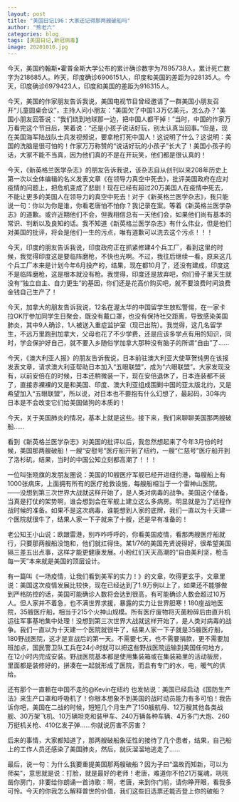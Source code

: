 ```yaml
---
layout: post
title: "美国日记196：大家还记得那两艘破船吗"
author: "熊老六"
categories: blog
tags: [美国日记,新冠病毒]
image: 20201010.jpg
---
```


今天，美国约翰斯•霍普金斯大学公布的累计确诊数字为7895738人，累计死亡数字为218685人。昨天，印度确诊6906151人，印度和美国的差距为928135人。今天，印度确诊6979423人，印度和美国的差距为916315人。

今天，美国的作家朋友告诉我说，美国电视节目曾经邀请了一群美国小朋友召开“儿童圆桌会议”，主持人问小朋友：“美国欠了中国1.3万亿美元，怎么办？”美国小朋友回答说：“我们绕到地球那一边，把中国人都干掉！”当时，中国的作家万万看完这个节目后，笑着说：“还是小孩子说话好玩，别太认真当回事。”但是，现在美国海军陆战队士兵发视频说，要拿枪打死中国人！这说明了什么？这说明：美国的洗脑是很可怕的！作家万万称赞的“说话好玩的小孩子”长大了！美国小孩子的话，大家不能不当真，因为他们真的不是在开玩笑，他们都是很认真的！

今天，《新英格兰医学杂志》的朋友告诉我说，该杂志自从创刊以来208年历史上第一次以全体编辑的名义发表文章《在领导力真空中死去》，批评美国政府在应对疫情的问题上，把危机变成了悲剧！现在已经有超过20万美国人在疫情中死去，不能让更多的美国人在领导力的真空中死去！对于《新英格兰医学杂志》，我只能说一句：你以为你是谁，你看老唐怕不怕你？我记录在案。等着《新英格兰医学杂志》的道歉。或许近期他们不会，但我相信总有一天他们会，如果他们尚有基本的常识、判断以及良知的话。我不知道《新英格兰医学杂志》有什么伟业，但是他们对美国的批评，将会是他们一生的污点，唯有道歉可以洗去这个污点！！！

今天，印度的朋友告诉我说，印度政府正在抓紧修建4个兵工厂，看到这里的时候，我觉得印度这是要临阵磨枪，不快也光啊。不过，我往后继续一看，原来这几个兵工厂本来是计划今年6月投产的，结果，现在都10月了，还没有建成，印度这不是临阵磨枪，这是根本就没有枪。我觉得，印度还是放弃吧，你们骨子里天生就没有“独立自主、自力更生”的基因，你们还是花高价购买吧，就不要浪费时间浪费金钱自己生产了！

今天，加拿大的朋友告诉我说，12名在渥太华的中国留学生放松警惕，在一家卡拉OK厅参加同学生日聚会，既没有戴口罩，也没有保持社交距离，导致感染美国肺炎，其中9人确诊，1人被送入重症监护室（现已出院）。我觉得，这几名留学生，不远万里跑到加拿大，父母也花了不少学费，还是应该多学点有用的知识，同时，学会保护好自己，就不要入乡随俗学加拿大那种没有脑子的所谓“自由”了……

今天，《澳大利亚人报》的朋友告诉我说，日本前驻澳大利亚大使草贺纯男在该报发表文章，请求澳大利亚帮助日本加入“五眼联盟”，成为“六眼联盟”。大家发现没有，以前安倍在的时候，日本还稍微装一下，现在安倍退休了，日本连装都不装了，直接赤裸裸的又是和美国、印度、澳大利亚组成围剿中国的亚太版北约，又是希望加入“五眼联盟”，所以说，对日本也不要抱有什么幻想了，最起码，30年内日本是不会改变它们给美国做狗的本质的！

今天，关于美国肺炎的情况，基本上就是这些。接下来，我们来聊聊美国那两艘破船……

看到《新英格兰医学杂志》对美国的批评以后，我忽然想起来了今年3月份的时候，美国那两艘破船！一艘“安慰号”医疗船开到了纽约，一艘“仁慈号”医疗船开到了洛杉矶，结果，当时的中国公知立刻都高潮了！！！

一位叫张晓旗的发朋友圈说：美国的10艘医疗军舰已经开进纽约港，每艘船上有1000张病床，上面拥有所有的医疗抢救设施，每艘船相当于一个雷神山医院。——没想到第三次世界大战就这样开始了，是人类对病毒的战争。美国这个储备，当真是打仗的架势啊，谁会想到会在军舰上建立这么多病房。明显就是为了远程作战时候的准备。如果不是这次病毒，谁能想到人家的底牌，我们一直以为十天建一个医院就很牛了，结果人家一下子就来了十艘，还是早有准备的！

老公知王小山说：欧跟雷港，别咋咋呼呼的，你看美国疫情，看那两艘医疗船就行，只要那两艘船没饱和，他们就扛得住。某1/76的美国先贤说得好，很希望美国隔三差五出点事，这样才能更健康发展。小粉红们天天高潮的“自由美利坚，枪击每一天”本来就是美国的顶层设计。

有一篇叫《一场疫情，让我们看到美军的实力！》的文章，吹得更玄乎，文章里说：美国这次疫情发展比较快，现在已经达到了1.9万例以上了，如果还不能够做到严格防控的话，美国可能确诊人数将会达到很高，有可能确诊人数会超过10万人。但人家并不着急，也不满世界求援，暴露的实力让世界胆寒！180座战地医院，35艘医疗船，相当于215个火神山规模。所有医疗废物将灭菌粉碎后由直升机运往军事基地集中处理！没想到第三次世界大战就这样开始了，是人类对病毒的战争。我们一直以为十天建一个医院就很牛了，结果人家一下子就是35艘医疗船，180野战医院，这才是宣战后的第一天。不需要七天，也不需要捐款，更不需要加班加点，国民警卫队工兵在24小时就可以把这些野战医院运输到美国任何地方，在12小时内完成安装。野战医院基本都是使用集装箱或在集装箱里的活动板房，里面都是装修好的，拼凑在一起就形成了医院，而且有专门的水，电，暖气的供给。

还有那个一直赖在中国不走的@Kevin在纽约 也发帖说：美国已经启动《国防生产法》来生产口罩和呼吸机了！你根本想象不到美国的战时动员能力有多可怕！我告诉你吧，美国在二战的时候，短短几个月生产了150艘航母、12万艘其他各类战舰、30万架飞机、10万辆坦克和装甲车、240万辆各种车辆、4万多门大炮、260万挺机关枪、410亿发子弹……你就说厉害不厉害？

后来的事情，大家都知道了，那两艘破船象征性的接待了几个患者，结果，自己船上的工作人员还感染了美国肺炎，然后，就灰溜溜地逃走了……

最后，说一句：为什么我要重提美国那两艘破船？因为子曰“温故而知新，可以为师矣”，意思就是说：打脸，就是最好的老师！老唐，难道你不怕21万冤魂，咣咣凿你房门，非要给你朗诵一首诗歌：啊，老唐，来到你门前，请你睁开眼，看我多可怜。今天的你我怎么解释普世的价值，我们这些旧选票还能否登上你的破船？
